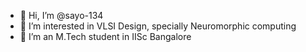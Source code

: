 - 👋 Hi, I’m @sayo-134
- 👀 I’m interested in VLSI Design, specially Neuromorphic computing
- 🌱 I’m an M.Tech student in IISc Bangalore


<!---
sayo-134/sayo-134 is a ✨ special ✨ repository because its `README.md` (this file) appears on your GitHub profile.
You can click the Preview link to take a look at your changes.
--->
